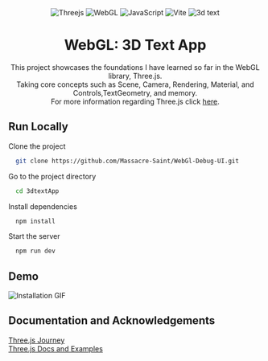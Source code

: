 <div align="center">
  <img src="https://img.shields.io/badge/threejs-black?style=for-the-badge&logo=three.js&logoColor=white" 
  alt="Threejs"/>
  <img src="https://img.shields.io/badge/WebGL-990000?logo=webgl&logoColor=white&style=for-the-badge" alt="WebGL"/>
  <img src="https://img.shields.io/badge/javascript-%23323330.svg?style=for-the-badge&logo=javascript&logoColor=%23F7DF1E" alt="JavaScript"/>
  <img src="https://img.shields.io/badge/vite-%23646CFF.svg?style=for-the-badge&logo=vite&logoColor=white" alt="Vite"/>

<img src="https://i.imgur.com/dqBgwme.png" alt="3d text" />
<h1 align="center">WebGL: 3D Text App</h1>

This project showcases the foundations I have learned so far in the WebGL library, Three.js.
<br />
Taking core concepts such as Scene, Camera, Rendering, Material, and Controls,TextGeometry, and memory.
<br />
For more information regarding Three.js click [here](https://threejs.org/). 
</div>

## Run Locally

Clone the project

```bash
  git clone https://github.com/Massacre-Saint/WebGl-Debug-UI.git
```

Go to the project directory

```bash
  cd 3dtextApp
```

Install dependencies

```bash
  npm install
```

Start the server

```bash
  npm run dev
```
## Demo
<img src="https://media.giphy.com/media/v1.Y2lkPTc5MGI3NjExeWJpejE1N3h2Zng3amo3eTdhbnQ3NXhndzRlOGtvYW4ydnM2bHptOSZlcD12MV9pbnRlcm5hbF9naWZfYnlfaWQmY3Q9Zw/yRnzxKXBGMZvJim0fY/giphy.gif" alt="Installation GIF"
/>


## Documentation and Acknowledgements
[Three.js Journey](https://threejs-journey.com/)
<br />
[Three.js Docs and Examples](https://threejs.org/)

